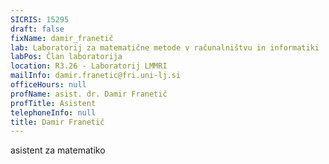 ```yaml
---
SICRIS: 15295
draft: false
fixName: damir_franetič
lab: Laboratorij za matematične metode v računalništvu in informatiki
labPos: Član laboratorija
location: R3.26 - Laboratorij LMMRI
mailInfo: damir.franetic@fri.uni-lj.si
officeHours: null
profName: asist. dr. Damir Franetič
profTitle: Asistent
telephoneInfo: null
title: Damir Franetič
---
```



asistent za matematiko